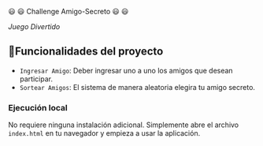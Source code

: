 :smiley: :smiley: Challenge Amigo-Secreto :smiley: :smiley:

<em> Juego Divertido </em>

## :hammer:Funcionalidades del proyecto
- `Ingresar Amigo`: Deber ingresar uno a uno los amigos que desean participar.
- `Sortear Amigos`: El sistema de manera aleatoria elegira tu amigo secreto.

### Ejecución local 

No requiere ninguna instalación adicional. Simplemente abre el archivo `index.html` en tu navegador y empieza a usar la aplicación.
